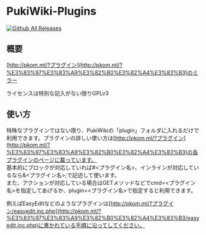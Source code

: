 # PukiWiki-Plugins
[![Github All Releases](https://img.shields.io/github/downloads/PTOM76/PukiWiki-Plugins/total.svg)]()

## 概要
[http://pkom.ml/?プラグイン](http://pkom.ml/?%E3%83%97%E3%83%A9%E3%82%B0%E3%82%A4%E3%83%B3)のミラー

ライセンスは特別な記入がない限りGPLv3

## 使い方
特殊なプラグインではない限り、PukiWikiの「plugin」フォルダに入れるだけで利用できます。プラグインの詳しい使い方は[http://pkom.ml/?プラグイン](http://pkom.ml/?%E3%83%97%E3%83%A9%E3%82%B0%E3%82%A4%E3%83%B3)の各プラグインのページに載っています。<br />基本的にブロックが対応していれば#<プラグイン名>、インラインが対応しているなら&<プラグイン名>;で記述して使います。<br />また、アクションが対応している場合はGETメソッドなどでcmd=<プラグイン名>を指定してあげるか、plugin=<プラグイン名>で指定すると利用できます。

例えばEasyEditなどのようなプラグインは[http://pkom.ml/?プラグイン/easyedit.inc.php](http://pkom.ml/?%E3%83%97%E3%83%A9%E3%82%B0%E3%82%A4%E3%83%B3/easyedit.inc.php)に書かれている手順に沿ってしてください。
